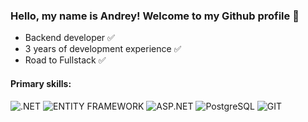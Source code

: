 ### Hello, my name is Andrey! Welcome to my Github profile 👋

- Backend developer ✅
- 3 years of development experience ✅
- Road to Fullstack ✅

#### Primary skills:
![.NET](https://img.shields.io/badge/.net-black.svg?style=for-the-badge&logo=dotnet&logoColor=white)
![ENTITY FRAMEWORK](https://img.shields.io/badge/EF_CORE-%0078D6?style=for-the-badge&logo=EFCORE,&logoColor=white)
![ASP.NET](https://img.shields.io/badge/ASP.NET-%23009639?style=for-the-badge&logo=windows&logoColor=white)
![PostgreSQL](https://img.shields.io/badge/PosgreSQL-%0078D6?style=for-the-badge&logo=postgresql&logoColor=white)
![GIT](https://img.shields.io/badge/GIT-%23F05033?style=for-the-badge&logo=git&logoColor=white)

